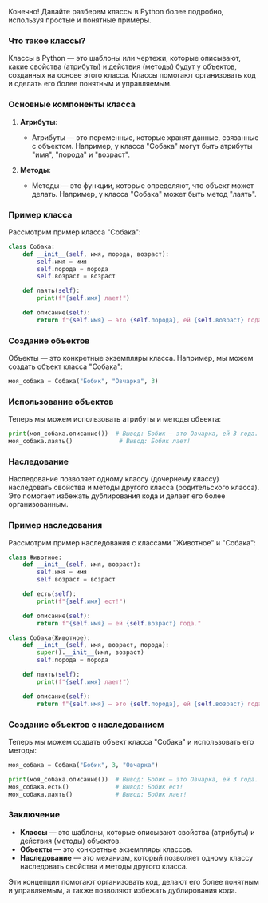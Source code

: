 Конечно! Давайте разберем классы в Python более подробно, используя простые и понятные примеры.

### Что такое классы?

Классы в Python — это шаблоны или чертежи, которые описывают, какие свойства (атрибуты) и действия (методы) будут у объектов, созданных на основе этого класса. Классы помогают организовать код и сделать его более понятным и управляемым.

### Основные компоненты класса

1. **Атрибуты**:
   - Атрибуты — это переменные, которые хранят данные, связанные с объектом. Например, у класса "Собака" могут быть атрибуты "имя", "порода" и "возраст".

2. **Методы**:
   - Методы — это функции, которые определяют, что объект может делать. Например, у класса "Собака" может быть метод "лаять".

### Пример класса

Рассмотрим пример класса "Собака":

```python
class Собака:
    def __init__(self, имя, порода, возраст):
        self.имя = имя
        self.порода = порода
        self.возраст = возраст

    def лаять(self):
        print(f"{self.имя} лает!")

    def описание(self):
        return f"{self.имя} — это {self.порода}, ей {self.возраст} года."
```

### Создание объектов

Объекты — это конкретные экземпляры класса. Например, мы можем создать объект класса "Собака":

```python
моя_собака = Собака("Бобик", "Овчарка", 3)
```

### Использование объектов

Теперь мы можем использовать атрибуты и методы объекта:

```python
print(моя_собака.описание())  # Вывод: Бобик — это Овчарка, ей 3 года.
моя_собака.лаять()             # Вывод: Бобик лает!
```

### Наследование

Наследование позволяет одному классу (дочернему классу) наследовать свойства и методы другого класса (родительского класса). Это помогает избежать дублирования кода и делает его более организованным.

### Пример наследования

Рассмотрим пример наследования с классами "Животное" и "Собака":

```python
class Животное:
    def __init__(self, имя, возраст):
        self.имя = имя
        self.возраст = возраст

    def есть(self):
        print(f"{self.имя} ест!")

    def описание(self):
        return f"{self.имя} — ей {self.возраст} года."

class Собака(Животное):
    def __init__(self, имя, возраст, порода):
        super().__init__(имя, возраст)
        self.порода = порода

    def лаять(self):
        print(f"{self.имя} лает!")

    def описание(self):
        return f"{self.имя} — это {self.порода}, ей {self.возраст} года."
```

### Создание объектов с наследованием

Теперь мы можем создать объект класса "Собака" и использовать его методы:

```python
моя_собака = Собака("Бобик", 3, "Овчарка")

print(моя_собака.описание())  # Вывод: Бобик — это Овчарка, ей 3 года.
моя_собака.есть()             # Вывод: Бобик ест!
моя_собака.лаять()            # Вывод: Бобик лает!
```

### Заключение

- **Классы** — это шаблоны, которые описывают свойства (атрибуты) и действия (методы) объектов.
- **Объекты** — это конкретные экземпляры классов.
- **Наследование** — это механизм, который позволяет одному классу наследовать свойства и методы другого класса.

Эти концепции помогают организовать код, делают его более понятным и управляемым, а также позволяют избежать дублирования кода.